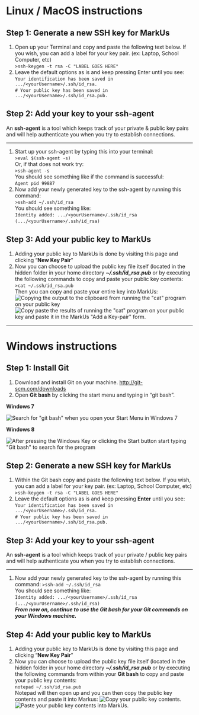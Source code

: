 # Linux / MacOS instructions
## Step 1: Generate a new SSH key for MarkUs

1. Open up your Terminal and copy and paste the following text below. If you wish, you can add a label for your key pair. (ex: Laptop, School Computer, etc)  
`>ssh-keygen -t rsa -C "LABEL GOES HERE"`  
2. Leave the default options as is and keep pressing Enter until you see:  
`Your identification has been saved in .../<yourUsername>/.ssh/id_rsa.`  
`# Your public key has been saved in .../<yourUsername>/.ssh/id_rsa.pub.`  

## Step 2: Add your key to your ssh-agent
An **ssh-agent** is a tool which keeps track of your private & public key pairs and will help authenticate you when you try to establish connections.
___
1. Start up your ssh-agent by typing this into your terminal:  
`>eval $(ssh-agent -s)`  
Or, if that does not work try:  
`>ssh-agent -s`  
You should see something like if the command is successful:  
`Agent pid 99887`  
2. Now add your newly generated key to the ssh-agent by running this command:  
`>ssh-add ~/.ssh/id_rsa`  
You should see something like:  
`Identity added: .../<yourUsername>/.ssh/id_rsa`  
`(.../<yourUsername>/.ssh/id_rsa)`  

## Step 3: Add your public key to MarkUs
1. Adding your public key to MarkUs is done by visiting this page and clicking “**New Key Pair**”  
2. Now you can choose to upload the public key file itself (located in the hidden folder in your home directory _**~/.ssh/id_rsa.pub**_ or by executing the following commands to copy and paste your public key contents:  
`>cat ~/.ssh/id_rsa.pub`  
Then you can copy and paste your entire key into MarkUs:  
![Copying the output to the clipboard from running the "cat" program on your public key](http://alexgrenier.ca/MarkUs/1.png)  
![Copy paste the results of running the "cat" program on your public key and paste it in the MarkUs "Add a Key-pair" form.](http://alexgrenier.ca/MarkUs/2.png)


***

# Windows instructions
## Step 1: Install Git

1. Download and install Git on your machine. http://git-scm.com/downloads  
2. Open **Git bash** by clicking the start menu and typing in “git bash”.  
  
**Windows 7**  
 
![Search for "git bash" when you open your Start Menu in Windows 7](http://alexgrenier.ca/MarkUs/3.png)

**Windows 8**  
  
![After pressing the Windows Key or clicking the Start button start typing "Git bash" to search for the program](http://alexgrenier.ca/MarkUs/4.png)  
  
## Step 2: Generate a new SSH key for MarkUs
1. Within the Git bash copy and paste the following text below. If you wish, you can add a label for your key pair. (ex: Laptop, School Computer, etc)  
`>ssh-keygen -t rsa -C "LABEL GOES HERE"`  
2. Leave the default options as is and keep pressing **Enter** until you see:  
`Your identification has been saved in .../<yourUsername>/.ssh/id_rsa.`  
`# Your public key has been saved in .../<yourUsername>/.ssh/id_rsa.pub.`  

## Step 3: Add your key to your ssh-agent  

An **ssh-agent** is a tool which keeps track of your private / public key pairs and will help authenticate you when you try to establish connections.  
___
1. Now add your newly generated key to the ssh-agent by running this command:
`>ssh-add ~/.ssh/id_rsa`  
You should see something like:  
`Identity added: .../<yourUsername>/.ssh/id_rsa`  
`(.../<yourUsername>/.ssh/id_rsa)`  
_**From now on, continue to use the Git bash for your Git commands on your Windows machine.**_

## Step 4: Add your public key to MarkUs  

1. Adding your public key to MarkUs is done by visiting this page and clicking “**New Key Pair**”  
2. Now you can choose to upload the public key file itself (located in the hidden folder in your home directory _**~/.ssh/id_rsa.pub**_ or by executing the following commands from within your **Git bash** to copy and paste your public key contents:  
`notepad ~/.ssh/id_rsa.pub`  
Notepad will then open up and you can then copy the public key contents and paste it into Markus:
![Copy your public key contents.](http://alexgrenier.ca/MarkUs/5.png)  
![Paste your public key contents into MarkUs.](http://alexgrenier.ca/MarkUs/6.png)


